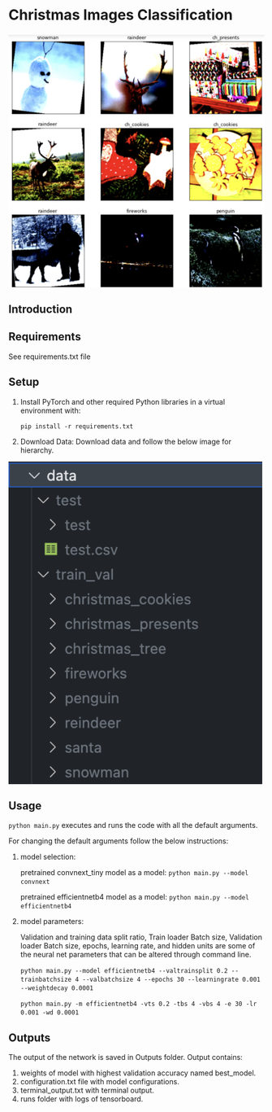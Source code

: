 # Christmas Images Classification

<img align="center" src="./images/Christmas_Images_Classification.png" width="750">

## Introduction


## Requirements

See requirements.txt file

## Setup

1.  Install PyTorch and other required Python libraries in a virtual environment with:

    ```
    pip install -r requirements.txt
    ```

2.  Download Data: Download data and follow the below image for hierarchy.

   <img align="center" src="./images/data_folder_setup.png" width="500">
    

## Usage

`python main.py` executes and runs the code with all the default arguments.

For changing the default arguments follow the below instructions:

1. model selection: 

    pretrained convnext_tiny model as a model: `python main.py --model convnext`

    pretrained efficientnetb4 model as a model: `python main.py --model efficientnetb4`

3. model parameters:
    
    Validation and training data split ratio, Train loader Batch size, Validation loader Batch size, epochs, learning rate, and hidden units are some of the neural net parameters that can be altered through command line.

    `python main.py --model efficientnetb4 --valtrainsplit 0.2 --trainbatchsize 4 --valbatchsize 4 --epochs 30 --learningrate 0.001 --weightdecay 0.0001`
    
    `python main.py -m efficientnetb4 -vts 0.2 -tbs 4 -vbs 4 -e 30 -lr 0.001 -wd 0.0001`


## Outputs

The output of the network is saved in Outputs folder. 
Output contains:
1. weights of model with highest validation accuracy named best_model.
2. configuration.txt file with model configurations.
3. terminal_output.txt with terminal output.
4. runs folder with logs of tensorboard.
